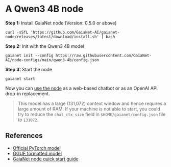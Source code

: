 # A Qwen3 4B node 

**Step 1:** Install GaiaNet node (Version: 0.5.0 or above)

```
curl -sSfL 'https://github.com/GaiaNet-AI/gaianet-node/releases/latest/download/install.sh' | bash
```

**Step 2:** Init with the Qwen3 4B model

```
gaianet init --config https://raw.githubusercontent.com/GaiaNet-AI/node-configs/main/qwen3-4b/config.json
```

**Step 3:** Start the node

```
gaianet start
```

Now you can [use the node](https://docs.gaianet.ai/user-guide/mynode) as a web-based chatbot or as an OpenAI API drop-in replacement.

> This model has a large (131,072) context window and hence requires a large amount of RAM. If your machine is not able to start, you could try to reduce the `chat_ctx_size` field in `$HOME/gaianet/config.json` file to `131072`.

## References

* [Official PyTorch model](https://huggingface.co/Qwen/Qwen3-4B)
* [GGUF formatted model](https://huggingface.co/gaianet/Qwen3-4B-GGUF)
* [GaiaNet node quick start guide](https://docs.gaianet.ai/node-guide/quick-start)
